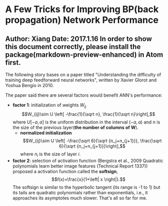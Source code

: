 A Few Tricks for Improving BP(back propagation) Network Performance
===
Author: Xiang
Date: 2017.1.16
In order to show this document correctly, please install the package(markdown-preview-enhanced) in Atom first.
---
The following story bases on a paper titled "Understanding the difficulty of training deep feedforward neural networks", written by Xavier Glorot and Yoshua Bengio in 2010.

The paper said there are several factors would benefit ANN's performance:
  * **factor 1**: initialization of  weights $W_{ij}$
  $$W_{ij}\sim U \left[ -\frac{1}{\sqrt n}, \frac{1}{\sqrt n}\right],$$
  where $U[-a,a]$ is the uniform distribution in the interval $(-a,a)$ and $n$ is the size of the previous layer(**the number of columns of W**).
    - **normalized initialization**
    $$W_{ij}\sim U \left[ -\frac{\sqrt 6}{\sqrt {n_j+n_{j+1}}}, \frac{\sqrt 6}{\sqrt {n_j+n_{j+1}}}\right],$$
    where $n_i$ is the size of layer $i$.
  * **factor 2**: selection of activation function
   (Bergstra et al., 2009 Quadratic polynomials learn better image features (Technical Report 1337)) proposed a activation function called the **softsign**,
   $$f(x)=\frac{x}{1+\left| x \right|}.$$
   The softsign is similar to the hyperbolic tangent (its range is -1 to 1) but its tails are quadratic polynomials rather than exponentials, i.e., it approaches its asymptotes much slower.
That's all so far for me.
